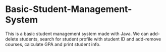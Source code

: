 # Basic-Student-Management-System
This is a basic student management system made with Java. We can add-delete students, 
search for student profile with student ID and add-remove courses, calculate GPA and 
print student info. 
